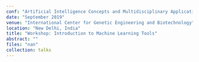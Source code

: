 ```yaml
---
conf: "Artificial Intelligence Concepts and Multidisciplinary Applications in Modern Biology"
date: "September 2019"
venue: "International Center for Genetic Engineering and Biotechnology"
location: "New Delhi, India"
title: "Workshop: Introduction to Machine Learning Tools"
abstract: ""
files: "nan"
collection: talks
---
```


<!--  -->

